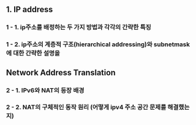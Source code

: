 ## 1. IP address
### 1 - 1. ip주소를 배정하는 두 가지 방법과 각각의 간략한 특징 
### 1 - 2. ip주소의 계층적 구조(hierarchical addressing)와 subnetmask에 대한 간략한 설명을 
## Network Address Translation
### 2 - 1. IPv6와 NAT의 등장 배경
### 2 - 2. NAT의 구체적인 동작 원리 (어떻게 ipv4 주소 공간 문제를 해결했는지)